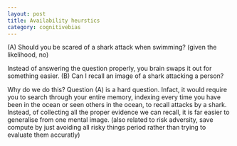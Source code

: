 ```yaml
---
layout: post
title: Availability heurstics
category: cognitivebias
---
```


(A) Should you be scared of a shark attack when swimming? (given the likelihood, no)

Instead of answering the question properly, you brain swaps it out for something easier. (B) Can I recall an image of a shark attacking a person?

Why do we do this? Question (A) is a hard question. Infact, it would require you to search through your entire memory, indexing every time you have been in the ocean or seen others in the ocean, to recall attacks by a shark. Instead, of collecting all the proper evidence we can recall, it is far easier to generalise from one mental image. (also related to risk adversity, save compute by just avoiding all risky things period rather than trying to evaluate them accuratly)
